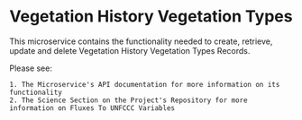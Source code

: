# Vegetation History Vegetation Types

This microservice contains the functionality needed to create, retrieve, update and delete Vegetation History Vegetation Types Records.

Please see:

    1. The Microservice's API documentation for more information on its functionality
    2. The Science Section on the Project's Repository for more information on Fluxes To UNFCCC Variables



